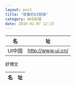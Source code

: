 ```yaml
---
layout: post
title: "收集的UI链接"
category: Web前端
date: 2016-01-07 12:15
---
```


 
名|址
----|----
UI中国| <http://www.ui.cn/>
 


好博文

名 | 址
----|---
